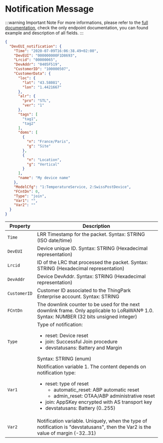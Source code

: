 # Notification Message

:::warning Important Note
For more informations, please refer to the [full documentation](https://oss-api.thingpark.com/tpw/7.3/Core-Network/lrc-as-tunnel-lorawan/documentation-tunnel-lrc-to-as-lorawan.html#/), check the only endpoint documentation, you can found example and description of all fields.
:::

```json
{
  "DevEUI_notification": {
    "Time": "2020-07-09T16:06:38.49+02:00",
    "DevEUI": "000000000F1D8693",
    "Lrcid": "00000065",
    "DevAddr": "0405F519",
    "CustomerID": "100000507",
    "CustomerData": {
      "loc": {
        "lat": "43.58081",
        "lon": "1.4421667"
      },
      "alr": {
        "pro": "STL",
        "ver": "1"
      },
      "tags": [
        "tag1",
        "tag2"
      ],
      "doms": [
        {
          "n": "France/Paris",
          "g": "Site"
        },
        {
          "n": "Location",
          "g": "Vertical"
        }
      ],
      "name": "My device name"
    },
    "ModelCfg": "1:TemperatureService, 2:SwissPostDevice",
    "FCntDn": 0,
    "Type": "join",
    "Var1": "",
    "Var2": ""
  }
}
```


| Property         | Description                                                                                                                                                                                                                                                                                                    |
|------------------|----------------------------------------------------------------------------------------------------------------------------------------------------------------------------------------------------------------------------------------------------------------------------------------------------------------|
| ```Time```       | LRR Timestamp for the packet. Syntax: STRING (ISO date/time)                                                                                                                                                                                                                                                   |
| ```DevEUI```     | Device unique ID. Syntax: STRING (Hexadecimal representation)                                                                                                                                                                                                                                                  |
| ```Lrcid```      | ID of the LRC that processed the packet. Syntax: STRING (Hexadecimal representation)                                                                                                                                                                                                                           |
| ```DevAddr```    | Device DevAddr. Syntax: STRING (Hexadecimal representation)                                                                                                                                                                                                                                                    |
| ```CustomerID``` | Customer ID associated to the ThingPark Enterprise account. Syntax: STRING                                                                                                                                                                                                                                     |
| ```FCntDn```     | The downlink counter to be used for the next downlink frame. Only applicable to LoRaWAN® 1.0. Syntax: NUMBER (32 bits unsigned integer)                                                                                                                                                                        |
| ```Type```       | Type of notification:<ul><li>reset: Device reset</li><li>join: Successful Join procedure</li><li>devstatusans: Battery and Margin</li></ul>Syntax: STRING (enum)                                                                                                                                               |
| ```Var1```       | Notification variable 1. The content depends on notification type:<ul><li>reset: type of reset<ul><li>automatic_reset: ABP automatic reset</li><li>admin_reset: OTAA/ABP administrative reset</li></ul></li><li>join: AppSKey encrypted with AS transport key</li><li>devstatusans: Battery (0..255)</li></ul> |
| ```Var2```       | Notification variable. Uniquely, when the type of notification is "devstatusans", then the Var2 is the value of margin (-32..31)                                                                                                                                                                               |
